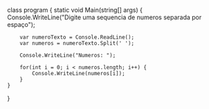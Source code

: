 
class program {
	static void Main(string[] args) {		
		Console.WriteLine("Digite uma sequencia de numeros separada por espaço");
		
		var numeroTexto = Console.ReadLine();
		var numeros = numeroTexto.Split(' ');
		
		Console.WriteLine("Numeros: ");
		
		for(int i = 0; i < numeros.length; i++) {
			Console.WriteLine(numeros[i]);
		}
	}
}